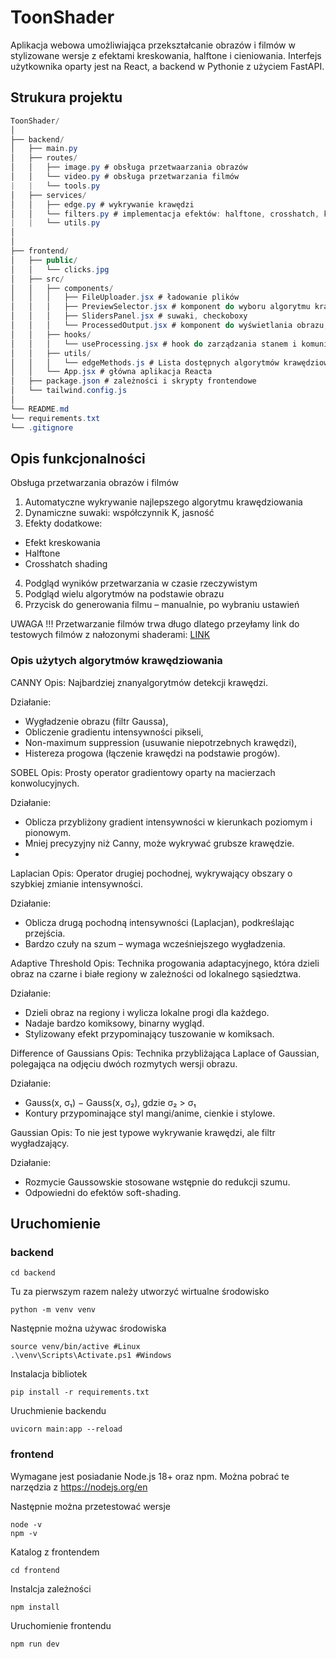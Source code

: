 # ToonShader
Aplikacja webowa umożliwiająca przekształcanie obrazów i filmów w stylizowane wersje z efektami kreskowania, halftone i cieniowania. Interfejs użytkownika oparty jest na React, a backend w Pythonie z użyciem FastAPI.
## Strukura projektu
```csharp
ToonShader/
│
├── backend/
│   ├── main.py
│   ├── routes/
│   │   ├── image.py # obsługa przetwaarzania obrazów 
│   │   └── video.py # obsługa przetwarzania filmów
|   |   └── tools.py
│   ├── services/
│   │   ├── edge.py # wykrywanie krawędzi
│   │   └── filters.py # implementacja efektów: halftone, crosshatch, kreskowanie
|   |   └── utils.py
│   
│
├── frontend/
│   ├── public/
│   │   └── clicks.jpg
│   ├── src/
│   │   ├── components/
│   │   │   ├── FileUploader.jsx # ładowanie plików
│   │   │   ├── PreviewSelector.jsx # komponent do wyboru algorytmu krawędzi na podstawie podglądów
│   │   │   ├── SlidersPanel.jsx # suwaki, checkoboxy
│   │   │   └── ProcessedOutput.jsx # komponent do wyświetlania obrazu, filmu
│   │   ├── hooks/
│   │   │   └── useProcessing.jsx # hook do zarządzania stanem i komunikacją z backendem
│   │   ├── utils/
│   │   │   └── edgeMethods.js # Lista dostępnych algorytmów krawędziowania
│   │   └── App.jsx # główna aplikacja Reacta
│   ├── package.json # zależności i skrypty frontendowe
│   └── tailwind.config.js
│
└── README.md
└── requirements.txt
└── .gitignore
```
## Opis funkcjonalności
Obsługa przetwarzania obrazów i filmów

1. Automatyczne wykrywanie najlepszego algorytmu krawędziowania
2. Dynamiczne suwaki: współczynnik K, jasność
3. Efekty dodatkowe:
  - Efekt kreskowania
  - Halftone 
  - Crosshatch shading
4. Podgląd wyników przetwarzania w czasie rzeczywistym
5. Podgląd wielu algorytmów na podstawie obrazu 
6. Przycisk do generowania filmu – manualnie, po wybraniu ustawień

UWAGA !!!
Przetwarzanie filmów trwa długo dlatego przeyłamy link do testowych filmów z nałozonymi shaderami: [LINK](https://drive.google.com/drive/folders/16re2vkY_t5D77moUd4ywdALqecKE4Xz9?usp=sharing)
### Opis użytych algorytmów krawędziowania
CANNY
Opis: Najbardziej znanyalgorytmów detekcji krawędzi.

Działanie:
- Wygładzenie obrazu (filtr Gaussa),
- Obliczenie gradientu intensywności pikseli,
- Non-maximum suppression (usuwanie niepotrzebnych krawędzi),
- Histereza progowa (łączenie krawędzi na podstawie progów).

SOBEL
Opis: Prosty operator gradientowy oparty na macierzach konwolucyjnych.

Działanie:
- Oblicza przybliżony gradient intensywności w kierunkach poziomym i pionowym.
- Mniej precyzyjny niż Canny, może wykrywać grubsze krawędzie.
- 
Laplacian 
Opis: Operator drugiej pochodnej, wykrywający obszary o szybkiej zmianie intensywności.

Działanie:
- Oblicza drugą pochodną intensywności (Laplacjan), podkreślając przejścia.
- Bardzo czuły na szum – wymaga wcześniejszego wygładzenia.

Adaptive Threshold 
Opis: Technika progowania adaptacyjnego, która dzieli obraz na czarne i białe regiony w zależności od lokalnego sąsiedztwa.

Działanie:
- Dzieli obraz na regiony i wylicza lokalne progi dla każdego.
- Nadaje bardzo komiksowy, binarny wygląd.
- Stylizowany efekt przypominający tuszowanie w komiksach.

Difference of Gaussians
Opis: Technika przybliżająca Laplace of Gaussian, polegająca na odjęciu dwóch rozmytych wersji obrazu.

Działanie:
- Gauss(x, σ₁) − Gauss(x, σ₂), gdzie σ₂ > σ₁
- Kontury przypominające styl mangi/anime, cienkie i stylowe.

Gaussian
Opis: To nie jest typowe wykrywanie krawędzi, ale filtr wygładzający.

Działanie:
- Rozmycie Gaussowskie stosowane wstępnie do redukcji szumu.
- Odpowiedni do efektów soft-shading.

## Uruchomienie
  ### backend 
```
cd backend
```
Tu za pierwszym razem należy utworzyć wirtualne środowisko
```
python -m venv venv
```
Następnie można używac środowiska
```
source venv/bin/active #Linux
.\venv\Scripts\Activate.ps1 #Windows
```
Instalacja bibliotek
```
pip install -r requirements.txt
```
Uruchmienie backendu
```
uvicorn main:app --reload  
```

  ### frontend

Wymagane jest posiadanie Node.js 18+ oraz npm.
Można pobrać te narzędzia z https://nodejs.org/en

Następnie można przetestować wersje
```
node -v
npm -v
```
Katalog z frontendem
```
cd frontend
```
Instalcja zależności
```
npm install
```
Uruchomienie frontendu
```
npm run dev
```
